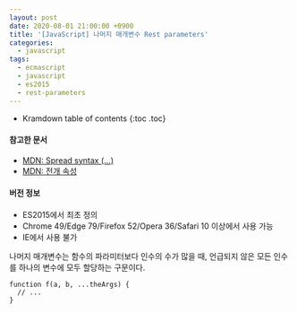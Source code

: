 ```yaml
---
layout: post
date: 2020-08-01 21:00:00 +0900
title: '[JavaScript] 나머지 매개변수 Rest parameters'
categories:
  - javascript
tags:
  - ecmascript
  - javascript
  - es2015
  - rest-parameters
---
```


* Kramdown table of contents
{:toc .toc}

#### 참고한 문서

- [MDN: Spread syntax (...)](https://developer.mozilla.org/en-US/docs/Web/JavaScript/Reference/Operators/Spread_syntax)
- [MDN: 전개 속성](https://developer.mozilla.org/en-US/docs/Web/JavaScript/Reference/Operators/Object_initializer#spread_properties)

#### 버전 정보

- ES2015에서 최초 정의
- Chrome 49/Edge 79/Firefox 52/Opera 36/Safari 10 이상에서 사용 가능
- IE에서 사용 불가

나머지 매개변수는 함수의 파라미터보다 인수의 수가 많을 때, 언급되지 않은 모든 인수를 하나의 변수에 모두 할당하는 구문이다.

```
function f(a, b, ...theArgs) {
  // ...
}
```
